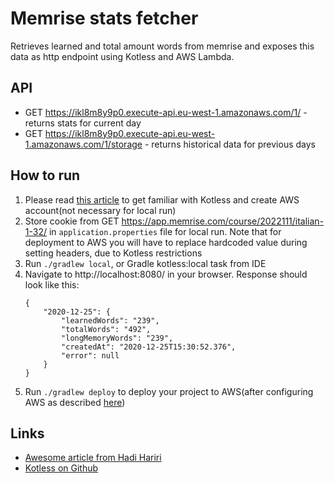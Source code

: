 # Memrise stats fetcher
Retrieves learned and total amount words from memrise and exposes this data as http endpoint using Kotless and AWS Lambda.

## API
- GET https://ikl8m8y9p0.execute-api.eu-west-1.amazonaws.com/1/ - returns stats for current day
- GET https://ikl8m8y9p0.execute-api.eu-west-1.amazonaws.com/1/storage - returns historical data for previous days

## How to run
1. Please read [this article](https://hadihariri.com/2020/05/12/from-zero-to-lamda-with-kotless/) to get familiar with Kotless and create AWS account(not necessary for local run)
2. Store cookie from GET https://app.memrise.com/course/2022111/italian-1-32/ in `application.properties` file for local run. 
    Note that for deployment to AWS you will have to replace hardcoded value during setting headers, due to Kotless restrictions
3. Run `./gradlew local`, or Gradle kotless:local task from IDE
4. Navigate to http://localhost:8080/ in your browser. Response should look like this:
    ```
    {
        "2020-12-25": {
            "learnedWords": "239",
            "totalWords": "492",
            "longMemoryWords": "239",
            "createdAt": "2020-12-25T15:30:52.376",
            "error": null
        }
    }
    ```  
5. Run `./gradlew deploy` to deploy your project to AWS(after configuring AWS as described [here](https://hadihariri.com/2020/05/12/from-zero-to-lamda-with-kotless/))
  
   
## Links
- [Awesome article from Hadi Hariri](https://hadihariri.com/2020/05/12/from-zero-to-lamda-with-kotless/)
- [Kotless on Github](https://github.com/JetBrains/kotless)